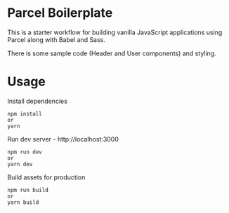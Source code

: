 # Parcel Boilerplate

This is a starter workflow for building vanilla JavaScript applications using Parcel along with Babel and Sass.

There is some sample code (Header and User components) and styling.

# Usage

Install dependencies

```
npm install
or
yarn
```

Run dev server - http://localhost:3000

```
npm run dev
or
yarn dev
```

Build assets for production

```
npm run build
or
yarn build
```
